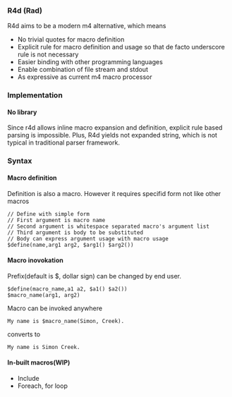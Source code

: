 ### R4d (Rad)

R4d aims to be a modern m4 alternative, which means

- No trivial quotes for macro definition
- Explicit rule for macro definition and usage so that de facto underscore rule
is not necessary
- Easier binding with other programming languages
- Enable combination of file stream and stdout
- As expressive as current m4 macro processor

### Implementation

#### No library

Since r4d allows inline macro expansion and definition, explicit rule based
parsing is impossible. Plus, R4d yields not expanded string, which is not
typical in traditional parser framework.

### Syntax 

#### Macro definition

Definition is also a macro. However it requires specifid form not like other
macros

```
// Define with simple form
// First argument is macro name
// Second argument is whitespace separated macro's argument list
// Third argument is body to be substituted
// Body can express argument usage with macro usage
$define(name,arg1 arg2, $arg1() $arg2())
```

#### Macro inovokation

Prefix(default is $, dollar sign) can be changed by end user.
```
$define(macro_name,a1 a2, $a1() $a2())
$macro_name(arg1, arg2)
```

Macro can be invoked anywhere

```
My name is $macro_name(Simon, Creek).
```
converts to
```
My name is Simon Creek.
```

#### In-built macros(WIP)

- Include
- Foreach, for loop
